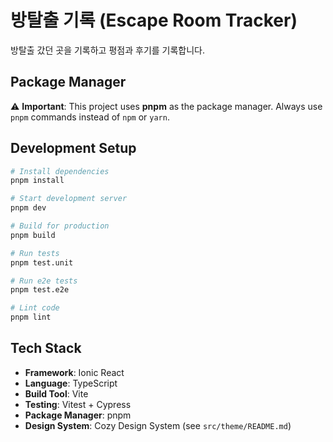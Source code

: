 # 방탈출 기록 (Escape Room Tracker)

방탈출 갔던 곳을 기록하고 평점과 후기를 기록합니다.

## Package Manager

⚠️ **Important**: This project uses **pnpm** as the package manager. Always use `pnpm` commands instead of `npm` or `yarn`.

## Development Setup

```bash
# Install dependencies
pnpm install

# Start development server
pnpm dev

# Build for production
pnpm build

# Run tests
pnpm test.unit

# Run e2e tests
pnpm test.e2e

# Lint code
pnpm lint
```

## Tech Stack

- **Framework**: Ionic React
- **Language**: TypeScript
- **Build Tool**: Vite
- **Testing**: Vitest + Cypress
- **Package Manager**: pnpm
- **Design System**: Cozy Design System (see `src/theme/README.md`)
